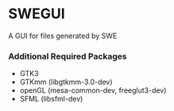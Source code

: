 # SWEGUI

A GUI for files generated by SWE

### Additional Required Packages

 - GTK3
 - GTKmm (libgtkmm-3.0-dev)
 - openGL (mesa-common-dev, freeglut3-dev)
 - SFML (libsfml-dev)